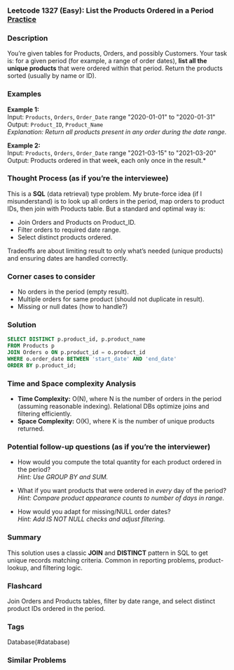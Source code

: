 ### Leetcode 1327 (Easy): List the Products Ordered in a Period [Practice](https://leetcode.com/problems/list-the-products-ordered-in-a-period)

### Description  
You’re given tables for Products, Orders, and possibly Customers. Your task is: for a given period (for example, a range of order dates), **list all the unique products** that were ordered within that period. Return the products sorted (usually by name or ID).

### Examples  

**Example 1:**  
Input: `Products`, `Orders`, `Order_Date` range "2020-01-01" to "2020-01-31"  
Output: `Product_ID`, `Product_Name`  
*Explanation: Return all products present in any order during the date range.*

**Example 2:**  
Input: `Products`, `Orders`, `Order_Date` range "2021-03-15" to "2021-03-20"  
Output: Products ordered in that week, each only once in the result.*

### Thought Process (as if you’re the interviewee)  
This is a **SQL** (data retrieval) type problem. My brute-force idea (if I misunderstand) is to look up all orders in the period, map orders to product IDs, then join with Products table. But a standard and optimal way is:

- Join Orders and Products on Product_ID.
- Filter orders to required date range.
- Select distinct products ordered.

Tradeoffs are about limiting result to only what’s needed (unique products) and ensuring dates are handled correctly.

### Corner cases to consider  
- No orders in the period (empty result).
- Multiple orders for same product (should not duplicate in result).
- Missing or null dates (how to handle?)

### Solution

```sql
SELECT DISTINCT p.product_id, p.product_name
FROM Products p
JOIN Orders o ON p.product_id = o.product_id
WHERE o.order_date BETWEEN 'start_date' AND 'end_date'
ORDER BY p.product_id;
```

### Time and Space complexity Analysis  
- **Time Complexity:** O(N), where N is the number of orders in the period (assuming reasonable indexing). Relational DBs optimize joins and filtering efficiently.
- **Space Complexity:** O(K), where K is the number of unique products returned.

### Potential follow-up questions (as if you’re the interviewer)  
- How would you compute the total quantity for each product ordered in the period?  
  *Hint: Use GROUP BY and SUM.*

- What if you want products that were ordered in *every* day of the period?  
  *Hint: Compare product appearance counts to number of days in range.*

- How would you adapt for missing/NULL order dates?  
  *Hint: Add IS NOT NULL checks and adjust filtering.*

### Summary
This solution uses a classic **JOIN** and **DISTINCT** pattern in SQL to get unique records matching criteria. Common in reporting problems, product-lookup, and filtering logic.


### Flashcard
Join Orders and Products tables, filter by date range, and select distinct product IDs ordered in the period.

### Tags
Database(#database)

### Similar Problems
